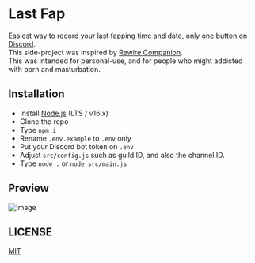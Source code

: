 # Last Fap
Easiest way to record your last fapping time and date, only one button on [Discord](https://discord.com). <br>
This side-project was inspired by [Rewire Companion](https://rewirecompanion.com/). <br>
This was intended for personal-use, and for people who might addicted with porn and masturbation. <br>

## Installation
- Install [Node.js](https://nodejs.org/) (LTS / v16.x)
- Clone the repo
- Type `npm i`
- Rename `.env.example` to `.env` only
- Put your Discord bot token on `.env`
- Adjust `src/config.js` such as guild ID, and also the channel ID.
- Type `node .` or `node src/main.js`

## Preview
![image](https://user-images.githubusercontent.com/33544674/162596932-d37dc36d-07d3-4142-8beb-8eb86a8bf697.png)

## LICENSE
[MIT](https://github.com/ray-1337/last-fap/blob/master/LICENSE)